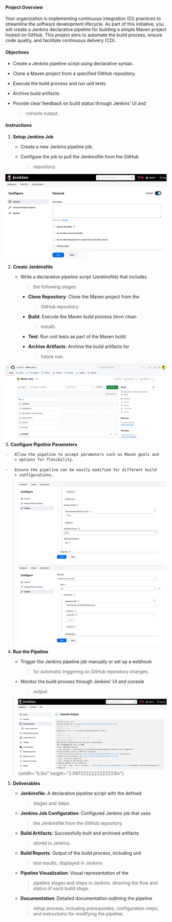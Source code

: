 #### **Project Overview**

Your organization is implementing continuous integration (CI) practices
to streamline the software development lifecycle. As part of this
initiative, you will create a Jenkins declarative pipeline for building
a simple Maven project hosted on GitHub. This project aims to automate
the build process, ensure code quality, and facilitate continuous
delivery (CD).

#### **Objectives**

-   Create a Jenkins pipeline script using declarative syntax.

-   Clone a Maven project from a specified GitHub repository.

-   Execute the build process and run unit tests.

-   Archive build artifacts.

-   Provide clear feedback on build status through Jenkins\' UI and
    > console output.

#### **Instructions**

1.  **Setup Jenkins Job**

    -   Create a new Jenkins pipeline job.

    -   Configure the job to pull the Jenkinsfile from the GitHub
        > repository.

![](photos/media/image1.png)

2.  **Create Jenkinsfile**

    -   Write a declarative pipeline script (Jenkinsfile) that includes
        > the following stages:

        -   **Clone Repository**: Clone the Maven project from the
            > GitHub repository.

        -   **Build**: Execute the Maven build process (mvn clean
            > install).

        -   **Test**: Run unit tests as part of the Maven build.

        -   **Archive Artifacts**: Archive the build artifacts for
            > future use.

![](photos/media/image3.png)
3.  **Configure Pipeline Parameters**

    -   Allow the pipeline to accept parameters such as Maven goals and
        > options for flexibility.

    -   Ensure the pipeline can be easily modified for different build
        > configurations.

> ![](photos/media/image2.png)
>
> ![](photos/media/image6.png)

4.  **Run the Pipeline**

    -   Trigger the Jenkins pipeline job manually or set up a webhook
        > for automatic triggering on GitHub repository changes.

    -   Monitor the build process through Jenkins\' UI and console
        > output.

> ![](photos/media/image5.png){width="6.5in"
> height="3.0972222222222223in"}

5.  **Deliverables**

    -   **Jenkinsfile**: A declarative pipeline script with the defined
        > stages and steps.

    -   **Jenkins Job Configuration**: Configured Jenkins job that uses
        > the Jenkinsfile from the GitHub repository.

    -   **Build Artifacts**: Successfully built and archived artifacts
        > stored in Jenkins.

    -   **Build Reports**: Output of the build process, including unit
        > test results, displayed in Jenkins.

    -   **Pipeline Visualization**: Visual representation of the
        > pipeline stages and steps in Jenkins, showing the flow and
        > status of each build stage.

    -   **Documentation**: Detailed documentation outlining the pipeline
        > setup process, including prerequisites, configuration steps,
        > and instructions for modifying the pipeline.
